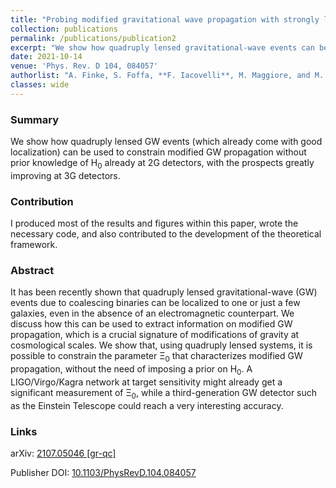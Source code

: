 ```yaml
---
title: "Probing modified gravitational wave propagation with strongly lensed coalescing binaries"
collection: publications
permalink: /publications/publication2
excerpt: "We show how quadruply lensed gravitational-wave events can be an extremely valuable candidate to constrain modifications of GR at cosmological scales."
date: 2021-10-14
venue: 'Phys. Rev. D 104, 084057'
authorlist: "A. Finke, S. Foffa, **F. Iacovelli**, M. Maggiore, and M. Mancarella"
classes: wide
---
```


<span class="__dimensions_badge_embed__" data-doi="10.1103/PhysRevD.104.084057" data-style="small_circle" data-hide-zero-citations="true"></span><script async src="https://badge.dimensions.ai/badge.js" charset="utf-8"></script>

<html>
<head>
   <script src="https://code.jquery.com/jquery-3.7.0.js"></script>
</head>
<body>

<div id="inspirecount"></div>
<script>
var recid = '1881732';
var recurl = 'https://inspirehep.net/api/literature/?q=recid%3A'+recid+'&size=10&page=1&fields=citation_count&format=json';

if (recid === "undefined") {
	document.getElementById("inspirecount").innerHTML='';
} else {
	$.getJSON(recurl, function(data){
    	var html =`<a href="https://inspirehep.net/literature/${recid}" target="_blank" rel="noopener"><button type="button inspire" class="btn btn-inspire">iNSPIRE </button></a><span class="badge inspcitations">${data.hits.hits[0].metadata.citation_count} citations</span>`    
    	document.getElementById("inspirecount").innerHTML= html
  });
}
</script>
</body>
</html>

### Summary
We show how quadruply lensed GW events (which already come with good localization) can be used to constrain modified GW propagation without prior knowledge of H<sub>0</sub> already at 2G detectors, with the prospects greatly improving at 3G detectors.

### Contribution
I produced most of the results and figures within this paper, wrote the necessary code, and also contributed to the development of the theoretical framework.

### Abstract
It has been recently shown that quadruply lensed gravitational-wave (GW) events due to coalescing binaries can be localized to one or just a few galaxies, even in the absence of an electromagnetic counterpart. We discuss how this can be used to extract information on modified GW propagation, which is a crucial signature of modifications of gravity at cosmological scales. We show that, using quadruply lensed systems, it is possible to constrain the parameter &Xi;<sub>0</sub> that characterizes modified GW propagation, without the need of imposing a prior on 
H<sub>0</sub>. A LIGO/Virgo/Kagra network at target sensitivity might already get a significant measurement of &Xi;<sub>0</sub>, while a third-generation GW detector such as the Einstein Telescope could reach a very interesting accuracy.

### Links

<i class="ai ai-arxiv ai-fw"></i> arXiv: <a href="https://arxiv.org/abs/2107.05046" target="_blank" rel="noopener">2107.05046 [gr-qc]</a>

<i class="ai ai-doi ai-fw"></i> Publisher DOI: <a href="https://journals.aps.org/prd/abstract/10.1103/PhysRevD.104.084057" target="_blank" rel="noopener">10.1103/PhysRevD.104.084057</a>
